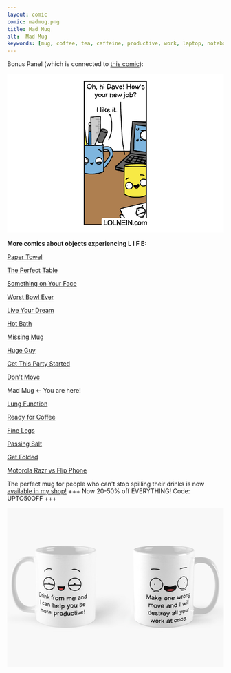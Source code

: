 ```yaml
---
layout: comic
comic: madmug.png
title: Mad Mug
alt:  Mad Mug
keywords: [mug, coffee, tea, caffeine, productive, work, laptop, notebook]
---
```


Bonus Panel (which is connected to [this comic](https://lolnein.com/2019/09/11/missingmug/)):

![Mad Mug Bonus](/images/madmug_bonus.png)


__More comics about objects experiencing L I F E:__

[Paper Towel](https://lolnein.com/2017/04/25/papertowel/)

[The Perfect Table](https://lolnein.com/2017/04/30/theperfecttable/)

[Something on Your Face](https://lolnein.com/2017/05/07/somethingonyourface/)

[Worst Bowl Ever](https://lolnein.com/2018/08/02/worstbowlever/)

[Live Your Dream](https://lolnein.com/2018/09/14/liveyourdream/)

[Hot Bath](https://lolnein.com/2019/04/29/hotbath/)

[Missing Mug](https://lolnein.com/2019/09/11/missingmug/)

[Huge Guy](https://lolnein.com/2019/09/16/hugeguy/)

[Get This Party Started](https://lolnein.com/2019/09/30/getthispartystarted/)

[Don't Move](https://lolnein.com/2019/10/20/dontmove/)

Mad Mug <- You are here!

[Lung Function](https://lolnein.com/2019/12/17/lungfunction/)

[Ready for Coffee](https://lolnein.com/2020/01/20/readyforcoffee/)

[Fine Legs](https://lolnein.com/2020/02/05/finelegs)

[Passing Salt](https://lolnein.com/2020/02/07/passingsalt/)

[Get Folded](https://lolnein.com/2020/02/12/getfolded)

[Motorola Razr vs Flip Phone](https://lolnein.com/2019/11/16/motorolarazrvsflipphone/)


The perfect mug for people who can't stop spilling their drinks is now [available in my shop!](https://lolnein.redbubble.com) +++ Now 20-50% off EVERYTHING! Code: UPTO50OFF +++

[![Mad Mug](/images/madmug.png)](https://lolnein.redbubble.com)

